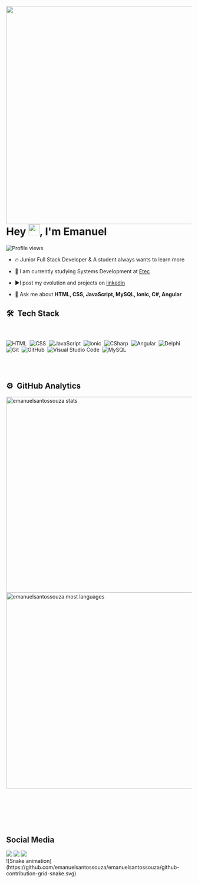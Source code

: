 <img align="right" height="590em" src="https://raw.githubusercontent.com/gist/emanuelsantossouza/bd2b9bc66a1f85ac918f551c299706a6/raw/f2c51a53a2c06ab446a64ee81201b4d32975c3be/mycard.svg"/>
<h1 align="left">Hey <img src="https://raw.githubusercontent.com/kaueMarques/kaueMarques/master/hi.gif" height="30px">, I'm Emanuel</h1>
<p align="left"> <img src="https://komarev.com/ghpvc/?username=emanuelsantossouza&color=yellow" alt="Profile views" /> </p>


- 🔥 Junior Full Stack Developer & A student always wants to learn more 

- 🔭 I am currently studying Systems Development at  [Etec](https://www.linkedin.com/school/etec-comendador-joao-rays/mycompany/)

- ▶️I post my evolution and projects on [linkedin](https://www.linkedin.com/in/emanuel-santos-souza-de-jesus-086959235/)

- 💬 Ask me about **HTML, CSS, JavaScript, MySQL, Ionic, C#, Angular**

## 🛠 &nbsp;Tech Stack

<br><br>
![HTML](https://img.shields.io/badge/-HTML-05122A?style=flat&logo=HTML5)&nbsp;
![CSS](https://img.shields.io/badge/-CSS-05122A?style=flat&logo=CSS3&logoColor=1572B6)&nbsp;
![JavaScript](https://img.shields.io/badge/-JavaScript-05122A?style=flat&logo=javascript)&nbsp;
![Ionic](https://img.shields.io/badge/-Ionic-05122A?style=flat&logo=ionic)&nbsp;
![CSharp](https://img.shields.io/badge/-Csharp-05122A?style=flat&logo=csharp)&nbsp;
![Angular](https://img.shields.io/badge/-Angular-05122A?style=flat&logo=angular)&nbsp;
![Delphi](https://img.shields.io/badge/-Delphi-05122A?style=flat&logo=delphi)&nbsp;
![Git](https://img.shields.io/badge/-Git-05122A?style=flat&logo=git)&nbsp;
![GitHub](https://img.shields.io/badge/-GitHub-05122A?style=flat&logo=github)&nbsp;
![Visual Studio Code](https://img.shields.io/badge/-Visual%20Studio%20Code-05122A?style=flat&logo=visual-studio-code&logoColor=007ACC)&nbsp;
![MySQL](https://img.shields.io/badge/-MySQL-05122A?style=flat&logo=mysql)&nbsp;

<br><br>

## ⚙️ &nbsp;GitHub Analytics

<p align="left">
<img width="530em" src="https://github-readme-stats.vercel.app/api?username=emanuelsantossouza&show_icons=true&theme=radical" alt="emanuelsantossouza stats"/>
<img width="530em" src="https://github-readme-stats.vercel.app/api/top-langs/?username=emanuelsantossouza&layout=compact&theme=radical" alt="emanuelsantossouza most languages"/>
</p>

<br><br>

<br><br>
## Social Media
<div>
  <a href="https://instagram.com/emanuel_souza_de_jesus_" target="_blank"><img src="https://img.shields.io/badge/-Instagram-%23E4405F?style=for-the-badge&logo=instagram&logoColor=white" target="_blank"></a>
  <a href="https://www.facebook.com/emanuel.souzadejesus.7" target="_blank"><img src="https://img.shields.io/badge/Facebook-1877F2?style=for-the-badge&logo=facebook&logoColor=white" tardet="_blank"></a>
  <a href="https://www.linkedin.com/in/emanuel-santos-souza-de-jesus-086959235/" target="_blank"><img src="https://img.shields.io/badge/Linkedin-1877F2?style=for-the-badge&logo=linkedin&logoColor=white" tardet="_blank"></a>
<div>

<div>
  ![Snake animation](https://github.com/emanuelsantossouza/emanuelsantossouza/github-contribution-grid-snake.svg)
</div>
